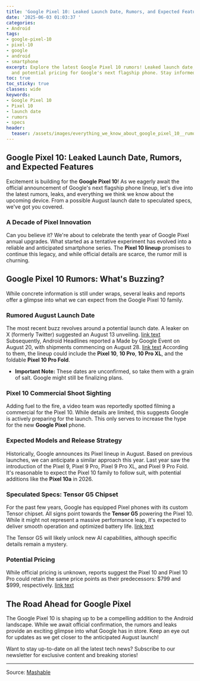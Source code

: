 ```yaml
---
title: 'Google Pixel 10: Leaked Launch Date, Rumors, and Expected Features'
date: '2025-06-03 01:03:37 '
categories:
- Android
tags:
- google-pixel-10
- pixel-10
- google
- android
- smartphone
excerpt: Explore the latest Google Pixel 10 rumors! Leaked launch date, expected specs,
  and potential pricing for Google's next flagship phone. Stay informed!
toc: true
toc_sticky: true
classes: wide
keywords:
- Google Pixel 10
- Pixel 10
- launch date
- rumors
- specs
header:
  teaser: /assets/images/everything_we_know_about_google_pixel_10__rumored__20250603010337.jpg
---
```


## Google Pixel 10: Leaked Launch Date, Rumors, and Expected Features

Excitement is building for the **Google Pixel 10**! As we eagerly await the official announcement of Google's next flagship phone lineup, let's dive into the latest rumors, leaks, and everything we think we know about the upcoming device. From a possible August launch date to speculated specs, we've got you covered.

### A Decade of Pixel Innovation

Can you believe it? We're about to celebrate the tenth year of Google Pixel annual upgrades. What started as a tentative experiment has evolved into a reliable and anticipated smartphone series. The **Pixel 10 lineup** promises to continue this legacy, and while official details are scarce, the rumor mill is churning.

## Google Pixel 10 Rumors: What's Buzzing?

While concrete information is still under wraps, several leaks and reports offer a glimpse into what we can expect from the Google Pixel 10 family.

### Rumored August Launch Date

The most recent buzz revolves around a potential launch date. A leaker on X (formerly Twitter) suggested an August 13 unveiling. [link text](https://x.com/MysteryLupin/status/1929539618031989074) Subsequently, Android Headlines reported a Made by Google Event on August 20, with shipments commencing on August 28. [link text](https://www.androidheadlines.com/google-pixel-10-release-date) According to them, the lineup could include the **Pixel 10**, **10 Pro**, **10 Pro XL**, and the foldable **Pixel 10 Pro Fold**.

*   **Important Note:** These dates are unconfirmed, so take them with a grain of salt. Google might still be finalizing plans.

### Pixel 10 Commercial Shoot Sighting

Adding fuel to the fire, a video team was reportedly spotted filming a commercial for the Pixel 10. While details are limited, this suggests Google is actively preparing for the launch. This only serves to increase the hype for the new **Google Pixel** phone.

### Expected Models and Release Strategy

Historically, Google announces its Pixel lineup in August. Based on previous launches, we can anticipate a similar approach this year. Last year saw the introduction of the Pixel 9, Pixel 9 Pro, Pixel 9 Pro XL, and Pixel 9 Pro Fold. It's reasonable to expect the Pixel 10 family to follow suit, with potential additions like the **Pixel 10a** in 2026.

### Speculated Specs: Tensor G5 Chipset

For the past few years, Google has equipped Pixel phones with its custom Tensor chipset. All signs point towards the **Tensor G5** powering the Pixel 10. While it might not represent a massive performance leap, it's expected to deliver smooth operation and optimized battery life. [link text](https://www.androidauthority.com/how-google-built-tensor-g5-3535489/)

The Tensor G5 will likely unlock new AI capabilities, although specific details remain a mystery.

### Potential Pricing

While official pricing is unknown, reports suggest the Pixel 10 and Pixel 10 Pro could retain the same price points as their predecessors: $799 and $999, respectively. [link text](https://www.androidheadlines.com/google-pixel-10-price)

## The Road Ahead for Google Pixel

The Google Pixel 10 is shaping up to be a compelling addition to the Android landscape. While we await official confirmation, the rumors and leaks provide an exciting glimpse into what Google has in store. Keep an eye out for updates as we get closer to the anticipated August launch!

Want to stay up-to-date on all the latest tech news? Subscribe to our newsletter for exclusive content and breaking stories!

---

Source: [Mashable](https://mashable.com/article/google-pixel-10-rumors-everything-we-know)